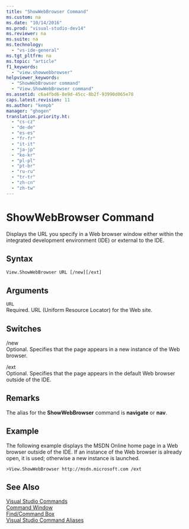 ```yaml
---
title: "ShowWebBrowser Command"
ms.custom: na
ms.date: "10/14/2016"
ms.prod: "visual-studio-dev14"
ms.reviewer: na
ms.suite: na
ms.technology: 
  - "vs-ide-general"
ms.tgt_pltfrm: na
ms.topic: "article"
f1_keywords: 
  - "view.showwebbrowser"
helpviewer_keywords: 
  - "ShowWebBrowser command"
  - "View.ShowWebBrowser command"
ms.assetid: c6a4fbd6-8e9d-45cc-8b2f-93990d065e78
caps.latest.revision: 11
ms.author: "kempb"
manager: "ghogen"
translation.priority.ht: 
  - "cs-cz"
  - "de-de"
  - "es-es"
  - "fr-fr"
  - "it-it"
  - "ja-jp"
  - "ko-kr"
  - "pl-pl"
  - "pt-br"
  - "ru-ru"
  - "tr-tr"
  - "zh-cn"
  - "zh-tw"
---
```

# ShowWebBrowser Command
Displays the URL you specify in a Web browser window either within the integrated development environment (IDE) or external to the IDE.  
  
## Syntax  
  
```  
View.ShowWebBrowser URL [/new][/ext]  
```  
  
## Arguments  
 `URL`  
 Required. URL (Uniform Resource Locator) for the Web site.  
  
## Switches  
 /new  
 Optional. Specifies that the page appears in a new instance of the Web browser.  
  
 /ext  
 Optional. Specifies that the page appears in the default Web browser outside of the IDE.  
  
## Remarks  
 The alias for the **ShowWebBrowser** command is **navigate** or **nav**.  
  
## Example  
 The following example displays the MSDN Online home page in a Web browser outside of the IDE. If an instance of the Web browser is already open, it is used; otherwise a new instance is launched.  
  
```  
>View.ShowWebBrowser http://msdn.microsoft.com /ext  
```  
  
## See Also  
 [Visual Studio Commands](../reference/visual-studio-commands.md)   
 [Command Window](../reference/command-window.md)   
 [Find/Command Box](../ide/find-command-box.md)   
 [Visual Studio Command Aliases](../reference/visual-studio-command-aliases.md)